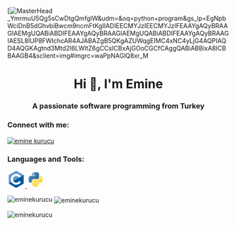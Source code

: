  [![MasterHead](https://www.google.com/search?q=python+programming+wallpaper+4k&sca_esv=1b487df0b959fb49&tbm=isch&sxsrf=ACQVn0_gUA2TosnMtqXwocnMP6kh1XYH0g%3A1708027364899&source=hp&biw=1659&bih=945&ei=5G3OZYDGNPSH7NYPxLKr-AM&iflsig=ANes7DEAAAAAZc579K028)_YmrmuU5Qg5sCwDtgQmfglW&udm=&oq=python+program&gs_lp=EgNpbWciDnB5dGhvbiBwcm9ncmFtKgIIADIEECMYJzIEECMYJzIFEAAYgAQyBRAAGIAEMgUQABiABDIFEAAYgAQyBRAAGIAEMgUQABiABDIFEAAYgAQyBRAAGIAESL8lUP8FWIchcAR4AJABAZgB5QKgAZUWqgEIMC4xNC4yLjG4AQPIAQD4AQGKAgtnd3Mtd2l6LWltZ6gCCsICBxAjGOoCGCfCAggQABiABBixA8ICBBAAGB4&sclient=img#imgrc=waPpNAGlQ8xr_M
<h1 align="center">Hi 👋, I'm Emine</h1>
<h3 align="center">A passionate software programming from Turkey</h3>

<h3 align="left">Connect with me:</h3>
<p align="left">
<a href="https://linkedin.com/in/emi̇ne kurucu" target="blank"><img align="center" src="https://raw.githubusercontent.com/rahuldkjain/github-profile-readme-generator/master/src/images/icons/Social/linked-in-alt.svg" alt="emi̇ne kurucu" height="30" width="40" /></a>
</p>

<h3 align="left">Languages and Tools:</h3>
<p align="left"> <a href="https://www.cprogramming.com/" target="_blank" rel="noreferrer"> <img src="https://raw.githubusercontent.com/devicons/devicon/master/icons/c/c-original.svg" alt="c" width="40" height="40"/> </a> <a href="https://www.python.org" target="_blank" rel="noreferrer"> <img src="https://raw.githubusercontent.com/devicons/devicon/master/icons/python/python-original.svg" alt="python" width="40" height="40"/> </a> </p>

<p><img align="left" src="https://github-readme-stats.vercel.app/api/top-langs?username=eminekurucu&show_icons=true&locale=en&layout=compact" alt="eminekurucu" /></p>

<p>&nbsp;<img align="center" src="https://github-readme-stats.vercel.app/api?username=eminekurucu&show_icons=true&locale=en" alt="eminekurucu" /></p>

<p><img align="center" src="https://github-readme-streak-stats.herokuapp.com/?user=eminekurucu&" alt="eminekurucu" /></p>
